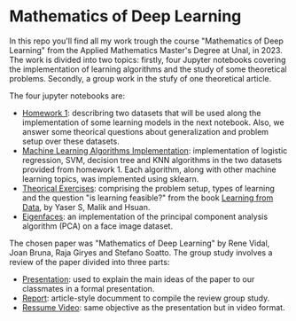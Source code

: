 # Mathematics of Deep Learning
In this repo you'll find all my work trough the course "Mathematics of Deep Learning" from the Applied Mathematics Master's Degree at Unal, in 2023. The work is divided into two topics: firstly, four Jupyter notebooks covering the implementation of learning algorithms and the study of some theoretical problems. Secondly, a group work in the stufy of one theoretical article.

The four jupyter notebooks are:
<ul>
  <li><a href='https://github.com/edsotom/mathematics_of_deep_learning/blob/master/First_HW.ipynb' target='_blank'>Homework 1</a>: describring two datasets that will be used along the implementation of some learning models in the next notebook. Also, we answer some theorical questions about generalization and problem setup over these datasets.<br>
  <li><a href='https://github.com/edsotom/mathematics_of_deep_learning/blob/master/ML_algorithms_implementation.ipynb' target='_blank'>Machine Learning Algorithms Implementation</a>: implementation of logistic regression, SVM, decision tree and KNN algorithms in the two datasets provided from homework 1. Each algorithm, along with other machine learning topics, was implemented using sklearn.<br>
  <li><a href='https://github.com/edsotom/mathematics_of_deep_learning/blob/master/theoretical_exercises.ipynb' target='_blank'>Theorical Exercises</a>: comprising the problem setup, types of learning and the question "is learning feasible?" from the book <a href='https://work.caltech.edu/textbook.html' target='_blank'>Learning from Data</a>, by Yaser S, Malik and Hsuan.
  <li><a href='https://github.com/edsotom/mathematics_of_deep_learning/blob/master/eigen_faces.ipynb' target='_blank'>Eigenfaces</a>: an implementation of the principal component analysis algorithm (PCA) on a face image dataset.
</ul>

The chosen paper was "Mathematics of Deep Learning" by Rene Vidal, Joan Bruna, Raja Giryes and Stefano Soatto. The group study involves a review of the paper divided into three parts:
<ul>
  <li><a href='https://github.com/edsotom/mathematics_of_deep_learning/blob/master/theoric_article_presentation/Mathematics_of_Deep_Learning_ppt.pdf' target='_blank'>Presentation</a>: used to explain the main ideas of the paper to our classmates in a formal presentation.<br>
  <li><a href='https://github.com/edsotom/mathematics_of_deep_learning/blob/master/theoric_article_presentation/Mathematics_of_Deep_Learning_report.pdf' target='_blank'>Report</a>: article-style documment to compile the review group study.<br>
  <li><a href='https://www.youtube.com/watch?v=IqzyhTxIZ0s&ab_channel=MayraVega' target='_blank'>Ressume Video</a>: same objective as the presentation but in video format. 
</ul>
